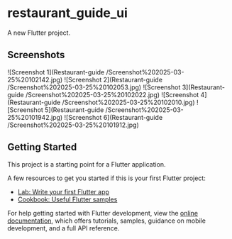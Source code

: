 # restaurant_guide_ui

A new Flutter project.

## Screenshots

![Screenshot 1](Restaurant-guide
/Screenshot%202025-03-25%20102142.jpg)
![Screenshot 2](Restaurant-guide
/Screenshot%202025-03-25%20102053.jpg)
![Screenshot 3](Restaurant-guide
/Screenshot%202025-03-25%20102022.jpg)
![Screenshot 4](Restaurant-guide
/Screenshot%202025-03-25%20102010.jpg)
![Screenshot 5](Restaurant-guide
/Screenshot%202025-03-25%20101942.jpg)
![Screenshot 6](Restaurant-guide
/Screenshot%202025-03-25%20101912.jpg)

## Getting Started

This project is a starting point for a Flutter application.

A few resources to get you started if this is your first Flutter project:

- [Lab: Write your first Flutter app](https://docs.flutter.dev/get-started/codelab)
- [Cookbook: Useful Flutter samples](https://docs.flutter.dev/cookbook)

For help getting started with Flutter development, view the
[online documentation](https://docs.flutter.dev/), which offers tutorials,
samples, guidance on mobile development, and a full API reference.
